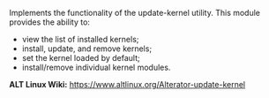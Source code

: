 Implements the functionality of the update-kernel utility. This module provides the ability to:

* view the list of installed kernels;
* install, update, and remove kernels;
* set the kernel loaded by default;
* install/remove individual kernel modules.

**ALT Linux Wiki:** <https://www.altlinux.org/Alterator-update-kernel>
